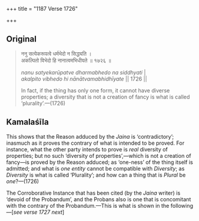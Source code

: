 +++
title = "1187 Verse 1726"

+++
## Original 
>
> ननु सत्येकरूपत्वे धर्मभेदो न सिद्ध्यति ।  
> अकल्पितो विभेदो हि नानात्वमभिधीयते ॥ १७२६ ॥ 
>
> *nanu satyekarūpatve dharmabhedo na siddhyati* \|  
> *akalpito vibhedo hi nānātvamabhidhīyate* \|\| 1726 \|\| 
>
> In fact, if the thing has only one form, it cannot have diverse properties; a diversity that is not a creation of fancy is what is called ‘plurality’.—(1726)



## Kamalaśīla

This shows that the Reason adduced by the *Jaina* is ‘contradictory’; inasmuch as it proves the contrary of what is intended to be proved. For instance, what the other party intends to prove is *real* diversity of properties; but no such ‘diversity of properties’,—which is not a creation of fancy—is proved by the Reason adduced; as ‘one-ness’ of the thing itself is admitted; and what is *one entity* cannot be compatible with *Diversity*; as *Diversity* is what is called ‘Plurality’; and how can a thing that is *Plural* be *one*?—(1726)

The Corroborative Instance that has been cited (by the *Jaina* writer) is ‘devoid of the Probandum’, and the Probans also is one that is concomitant with the contrary of the Probandum.—This is what is shown in the following—[*see verse 1727 next*]


